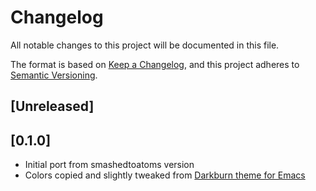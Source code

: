 # Changelog
All notable changes to this project will be documented in this file.

The format is based on [Keep a
Changelog](https://keepachangelog.com/en/1.0.0/), and this project
adheres to [Semantic Versioning](https://semver.org/spec/v2.0.0.html).

## [Unreleased]

## [0.1.0]
- Initial port from smashedtoatoms version
- Colors copied and slightly tweaked from [Darkburn theme for Emacs](https://github.com/gorauskas/darkburn-theme)
